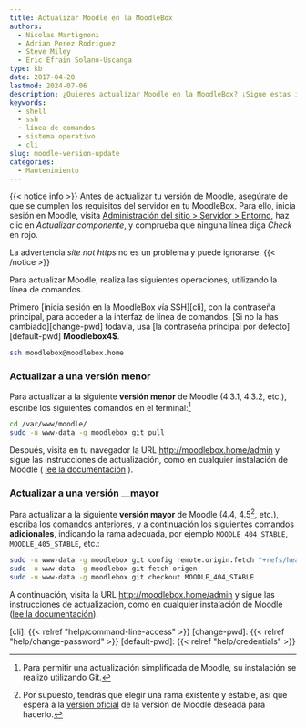 ```yaml
---
title: Actualizar Moodle en la MoodleBox
authors:
  - Nicolas Martignoni
  - Adrian Perez Rodriguez
  - Steve Miley
  - Eric Efrain Solano-Uscanga
type: kb
date: 2017-04-20
lastmod: 2024-07-06
description: ¿Quieres actualizar Moodle en la MoodleBox? ¡Sigue estas instrucciones!
keywords:
  - shell
  - ssh
  - línea de comandos
  - sistema operativo
  - cli
slug: moodle-version-update
categories:
  - Mantenimiento
---
```

{{< notice info >}}
Antes de actualizar tu versión de Moodle, asegúrate de que se cumplen los requisitos del servidor en tu MoodleBox. Para ello, inicia sesión en Moodle, visita [Administración del sitio > Servidor > Entorno](http://moodlebox.home/admin/environment.php), haz clic en _Actualizar componente_, y comprueba que ninguna línea diga _Check_ en rojo.


La advertencia _site not https_ no es un problema y puede ignorarse.
{{< /notice >}}

Para actualizar Moodle, realiza las siguientes operaciones, utilizando la línea de comandos.

Primero [inicia sesión en la MoodleBox vía SSH][cli], con la contraseña principal, para acceder a la interfaz de línea de comandos. [Si no la has cambiado][change-pwd] todavía, usa [la contraseña principal por defecto][default-pwd] __Moodlebox4$__.

```bash
ssh moodlebox@moodlebox.home
```

### Actualizar a una versión menor

Para actualizar a la siguiente __versión menor__ de Moodle (4.3.1, 4.3.2, etc.), escribe los siguientes comandos en el terminal:[^git]

```bash
cd /var/www/moodle/
sudo -u www-data -g moodlebox git pull
```

Después, visita en tu navegador la URL http://moodlebox.home/admin y sigue las instrucciones de actualización, como en cualquier instalación de Moodle ( [lee la documentación][update] ).

### Actualizar a una versión __mayor

Para actualizar a la siguiente __versión mayor__ de Moodle (4.4, 4.5[^future], etc.), escriba los comandos anteriores, y a continuación los siguientes comandos __adicionales__, indicando la rama adecuada, por ejemplo `MOODLE_404_STABLE`, `MOODLE_405_STABLE`, etc.:

```bash
sudo -u www-data -g moodlebox git config remote.origin.fetch "+refs/heads/*:refs/remotes/origin/*"
sudo -u www-data -g moodlebox git fetch origen
sudo -u www-data -g moodlebox git checkout MOODLE_404_STABLE
```

A continuación, visita la URL http://moodlebox.home/admin y sigue las instrucciones de actualización, como en cualquier instalación de Moodle ([lee la documentación][update]).

 [update]: https://docs.moodle.org/en/Upgrading
 [cli]: {{< relref "help/command-line-access" >}}
 [change-pwd]: {{< relref "help/change-password" >}}
 [default-pwd]: {{< relref "help/credentials" >}}

 [^git]: Para permitir una actualización simplificada de Moodle, su instalación se realizó utilizando Git.
 [^future]: Por supuesto, tendrás que elegir una rama existente y estable, así que espera a la [versión oficial](https://moodledev.io/general/releases) de la versión de Moodle deseada para hacerlo.

